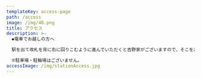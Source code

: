 ```yaml
---
templateKey: access-page
path: /access
image: /img/40.png
title: アクセス
description: >-
  ◆電車でお越しの方へ

  駅を出て改札を背に右に回りこむように進んでいただくと吉野家がございますので、そこを左に曲がった通りの左側にございます。ダイソーの向かい、インド料理屋さんの２階です。

  ※駐車場・駐輪場はございません。
accessImage: /img/stationAccess.jpg
---
```

